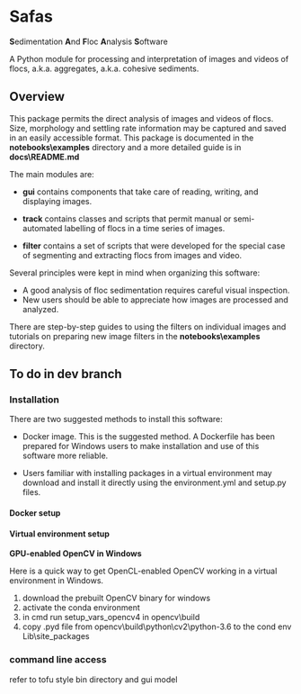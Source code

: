 # Safas
**S**edimentation **A**nd **F**loc **A**nalysis **S**oftware

A Python module for processing and interpretation of images and videos of flocs, a.k.a. aggregates, a.k.a. cohesive sediments.

## Overview
This package permits the direct analysis of images and videos of flocs. Size, morphology and settling rate information may be captured and saved in an easily accessible format. This package is documented in the **notebooks\examples** directory and a more detailed guide is in **docs\README.md**

The main modules are:

* **gui** contains components that take care of reading, writing, and displaying images.

* **track** contains classes and scripts that permit manual or semi-automated labelling of flocs in a time series of images.

* **filter** contains a set of scripts that were developed for the special case of segmenting and extracting flocs from images and video.

Several principles were kept in mind when organizing this software:
* A good analysis of floc sedimentation requires careful visual inspection.  
* New users should be able to appreciate how images are processed and analyzed.

There are step-by-step guides to using the filters on individual images and tutorials on preparing new image filters in the **notebooks\examples** directory.

## To do in dev branch

### Installation
There are two suggested methods to install this software:

* Docker image. This is the suggested method. A Dockerfile has been prepared for Windows users to make installation and use of this software more reliable.  

* Users familiar with installing packages in a virtual environment may download and install it directly using the environment.yml and setup.py files.


#### Docker setup



#### Virtual environment setup

**GPU-enabled OpenCV in Windows**

Here is a quick way to get OpenCL-enabled OpenCV working in a virtual environment in Windows.
1. download the prebuilt OpenCV binary for windows
2. activate the conda environment
3. in cmd run setup_vars_opencv4 in opencv\build
4. copy .pyd file from opencv\build\python\cv2\python-3.6 to the cond env Lib\site_packages

### command line access
refer to tofu style bin directory and gui model
